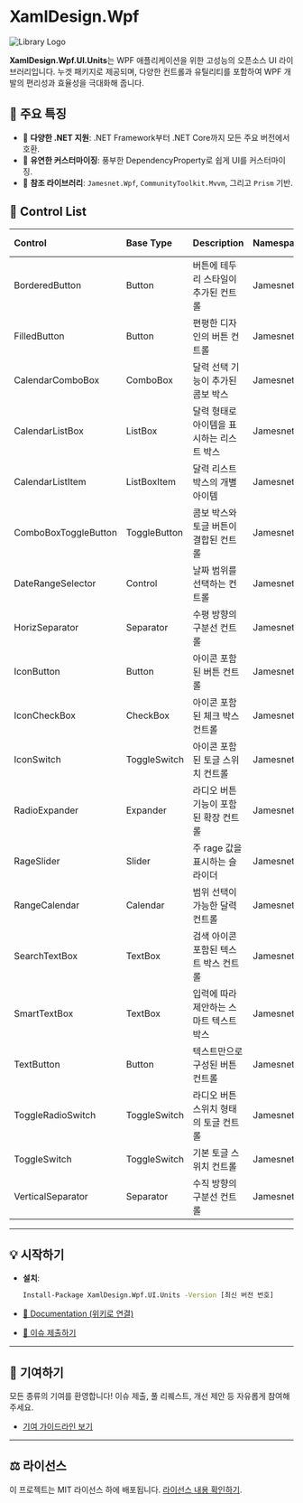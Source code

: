 # XamlDesign.Wpf

![Library Logo](https://github.com/jamesnet214/xamldesignwpf/assets/54387261/d03074ca-4fd3-4566-9e09-dc4888758af3)

**XamlDesign.Wpf.UI.Units**는 WPF 애플리케이션을 위한 고성능의 오픈소스 UI 라이브러리입니다. 누겟 패키지로 제공되며, 다양한 컨트롤과 유틸리티를 포함하여 WPF 개발의 편리성과 효율성을 극대화해 줍니다.

## 🌟 주요 특징

- 🚀 **다양한 .NET 지원**: .NET Framework부터 .NET Core까지 모든 주요 버전에서 호환.
- 🎨 **유연한 커스터마이징**: 풍부한 DependencyProperty로 쉽게 UI를 커스터마이징.
- 🔗 **참조 라이브러리**: `Jamesnet.Wpf`, `CommunityToolkit.Mvvm`, 그리고 `Prism` 기반.

## 📜 Control List

| Control               | Base Type       | Description                                 | Namespace              | Template Link |
|:----------------------|:----------------|:--------------------------------------------|:-----------------------|:--------------|
| BorderedButton        | Button          | 버튼에 테두리 스타일이 추가된 컨트롤        | Jamesnet.Wpf.Component | [View Template](https://github.com/jamesnet214/xamldesignwpf/wiki/BorderedButton) |
| FilledButton          | Button          | 편평한 디자인의 버튼 컨트롤                 | Jamesnet.Wpf.Component | [View Template](https://github.com/jamesnet214/xamldesignwpf/wiki/FilledButton) |
| CalendarComboBox      | ComboBox        | 달력 선택 기능이 추가된 콤보 박스           | Jamesnet.Wpf.Component | [View Template](https://github.com/jamesnet214/xamldesignwpf/wiki/CalendarComboBox) |
| CalendarListBox       | ListBox         | 달력 형태로 아이템을 표시하는 리스트 박스   | Jamesnet.Wpf.Component | [View Template](https://github.com/jamesnet214/xamldesignwpf/wiki/CalendarListBox) |
| CalendarListItem      | ListBoxItem     | 달력 리스트 박스의 개별 아이템             | Jamesnet.Wpf.Component | [View Template](https://github.com/jamesnet214/xamldesignwpf/wiki/CalendarListItem) |
| ComboBoxToggleButton  | ToggleButton    | 콤보 박스와 토글 버튼이 결합된 컨트롤       | Jamesnet.Wpf.Component | [View Template](https://github.com/jamesnet214/xamldesignwpf/wiki/ComboBoxToggleButton) |
| DateRangeSelector     | Control         | 날짜 범위를 선택하는 컨트롤                 | Jamesnet.Wpf.Component | [View Template](https://github.com/jamesnet214/xamldesignwpf/wiki/DateRangeSelector) |
| HorizSeparator        | Separator       | 수평 방향의 구분선 컨트롤                   | Jamesnet.Wpf.Component | [View Template](https://github.com/jamesnet214/xamldesignwpf/wiki/HorizSeparator) |
| IconButton            | Button          | 아이콘 포함된 버튼 컨트롤                   | Jamesnet.Wpf.Component | [View Template](https://github.com/jamesnet214/xamldesignwpf/wiki/IconButton) |
| IconCheckBox          | CheckBox        | 아이콘 포함된 체크 박스 컨트롤              | Jamesnet.Wpf.Component | [View Template](https://github.com/jamesnet214/xamldesignwpf/wiki/IconCheckBox) |
| IconSwitch            | ToggleSwitch    | 아이콘 포함된 토글 스위치 컨트롤            | Jamesnet.Wpf.Component | [View Template](https://github.com/jamesnet214/xamldesignwpf/wiki/IconSwitch) |
| RadioExpander         | Expander        | 라디오 버튼 기능이 포함된 확장 컨트롤      | Jamesnet.Wpf.Component | [View Template](https://github.com/jamesnet214/xamldesignwpf/wiki/RadioExpander) |
| RageSlider            | Slider          | 주 rage 값을 표시하는 슬라이더             | Jamesnet.Wpf.Component | [View Template](https://github.com/jamesnet214/xamldesignwpf/wiki/RageSlider) |
| RangeCalendar         | Calendar        | 범위 선택이 가능한 달력 컨트롤              | Jamesnet.Wpf.Component | [View Template](https://github.com/jamesnet214/xamldesignwpf/wiki/RangeCalendar) |
| SearchTextBox         | TextBox         | 검색 아이콘 포함된 텍스트 박스 컨트롤       | Jamesnet.Wpf.Component | [View Template](https://github.com/jamesnet214/xamldesignwpf/wiki/SearchTextBox) |
| SmartTextBox          | TextBox         | 입력에 따라 제안하는 스마트 텍스트 박스     | Jamesnet.Wpf.Component | [View Template](https://github.com/jamesnet214/xamldesignwpf/wiki/SmartTextBox) |
| TextButton            | Button          | 텍스트만으로 구성된 버튼 컨트롤            | Jamesnet.Wpf.Component | [View Template](https://github.com/jamesnet214/xamldesignwpf/wiki/TextButton) |
| ToggleRadioSwitch     | ToggleSwitch    | 라디오 버튼 스위치 형태의 토글 컨트롤       | Jamesnet.Wpf.Component | [View Template](https://github.com/jamesnet214/xamldesignwpf/wiki/ToggleRadioSwitch) |
| ToggleSwitch          | ToggleSwitch    | 기본 토글 스위치 컨트롤                     | Jamesnet.Wpf.Component | [View Template](https://github.com/jamesnet214/xamldesignwpf/wiki/ToggleSwitch) |
| VerticalSeparator     | Separator       | 수직 방향의 구분선 컨트롤                   | Jamesnet.Wpf.Component | [View Template](https://github.com/jamesnet214/xamldesignwpf/wiki/VerticalSeparator) |

---

## 💡 시작하기

- **설치**:
  ```sh
  Install-Package XamlDesign.Wpf.UI.Units -Version [최신 버전 번호]
  ```

- [📖 Documentation (위키로 연결)](https://github.com/jamesnet214/xamldesignwpf/wiki)
- [🐞 이슈 제출하기](https://github.com/jamesnet214/xamldesignwpf/issues)

---

## 🤝 기여하기

모든 종류의 기여를 환영합니다! 이슈 제출, 풀 리퀘스트, 개선 제안 등 자유롭게 참여해주세요.

- [기여 가이드라인 보기](LINK_TO_CONTRIBUTING_GUIDE)

---

## ⚖ 라이선스

이 프로젝트는 MIT 라이선스 하에 배포됩니다. [라이선스 내용 확인하기](LICENSE).
